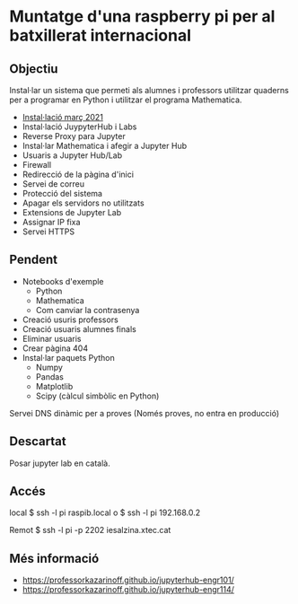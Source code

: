 # Muntatge d'una raspberry pi per al batxillerat internacional

## Objectiu
Instal·lar un sistema que permeti als alumnes i professors utilitzar quaderns per a programar en Python i utilitzar el programa Mathematica.

- [Instal·lació març 2021](https://github.com/lreyc/Raspberry-pi/blob/982fd45f730f9b71b9126f31841917e40cd124f1/Instal%C2%B7laci%C3%B3_JuypyterHub_i_Labs.md)
- Instal·lació JuypyterHub i Labs
- Reverse Proxy para Jupyter
- Instal·lar Mathematica i afegir a Jupyter Hub
- Usuaris a Jupyter Hub/Lab
- Firewall
- Redirecció de la pàgina d'inici
- Servei de correu
- Protecció del sistema
- Apagar els servidors no utilitzats
- Extensions de Jupyter Lab
- Assignar IP fixa
- Servei HTTPS

## Pendent
- Notebooks d'exemple
    - Python
    - Mathematica
    - Com canviar la contrasenya
- Creació usuris professors
- Creació usuaris alumnes finals
- Eliminar usuaris
- Crear pàgina 404
- Instal·lar paquets Python
    - Numpy
    - Pandas
    - Matplotlib
    - Scipy (càlcul simbòlic en Python)

Servei DNS dinàmic per a proves (Només proves, no entra en producció)

## Descartat

Posar jupyter lab en català.
## Accés
local
    $ ssh -l pi raspib.local
o
    $ ssh -l pi 192.168.0.2

Remot
    $ ssh -l pi -p 2202 iesalzina.xtec.cat

## Més informació
- https://professorkazarinoff.github.io/jupyterhub-engr101/
- https://professorkazarinoff.github.io/jupyterhub-engr114/

